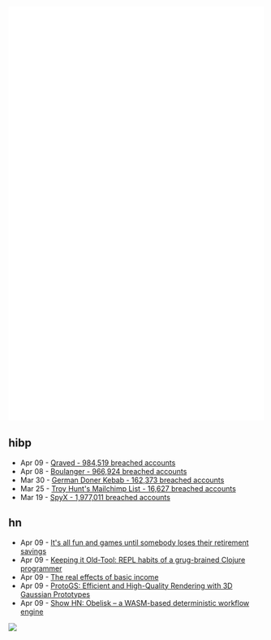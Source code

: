 ![Metrics](https://raw.githubusercontent.com/phixion/phixion/master/metrics.svg)

## hibp

<!--
for https://github.com/phixion/phixion/blob/main/.github/workflows/feeds.yml
-->
<!--START_SECTION:haveibeenpwnd-->
- Apr 09 - [Qraved - 984,519 breached accounts](https://haveibeenpwned.com/PwnedWebsites#Qraved)
- Apr 08 - [Boulanger - 966,924 breached accounts](https://haveibeenpwned.com/PwnedWebsites#Boulanger)
- Mar 30 - [German Doner Kebab - 162,373 breached accounts](https://haveibeenpwned.com/PwnedWebsites#GermanDonerKebab)
- Mar 25 - [Troy Hunt's Mailchimp List - 16,627 breached accounts](https://haveibeenpwned.com/PwnedWebsites#TroyHuntMailchimpList)
- Mar 19 - [SpyX - 1,977,011 breached accounts](https://haveibeenpwned.com/PwnedWebsites#SpyX)
<!--END_SECTION:haveibeenpwnd-->

## hn

<!--
for https://github.com/phixion/phixion/blob/main/.github/workflows/feeds.yml
-->
<!--START_SECTION:hn-->
- Apr 09 - [It's all fun and games until somebody loses their retirement savings](https://www.businesslawprofessors.com/2025/03/private-company-trading/)
- Apr 09 - [Keeping it Old-Tool: REPL habits of a grug-brained Clojure programmer](https://www.evalapply.org/posts/demo-clojure-workflow-scicloj/index.html)
- Apr 09 - [The real effects of basic income](https://www.pilotprojekt-grundeinkommen.de/en)
- Apr 09 - [ProtoGS: Efficient and High-Quality Rendering with 3D Gaussian Prototypes](https://arxiv.org/abs/2503.17486)
- Apr 09 - [Show HN: Obelisk – a WASM-based deterministic workflow engine](https://obeli.sk/)
<!--END_SECTION:hn-->

<!--
for https://yhype.me
-->
![](https://hit.yhype.me/github/profile?user_id=13013670)
